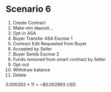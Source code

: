 # Scenario 6

1. Create Contract
2. Make min deposit…
3. Opt-in ASA
4. Buyer Transfer ASA Escrow 1
5. Contract Edit Requested from Buyer
6. Accepted by Seller
7. Buyer Sends Escrow 2
8. Funds removed from smart contract by Seller
9. Opt-out
10. Withdraw balance
11. Delete

0.000263 * 11 = ~$0.002893 USD
